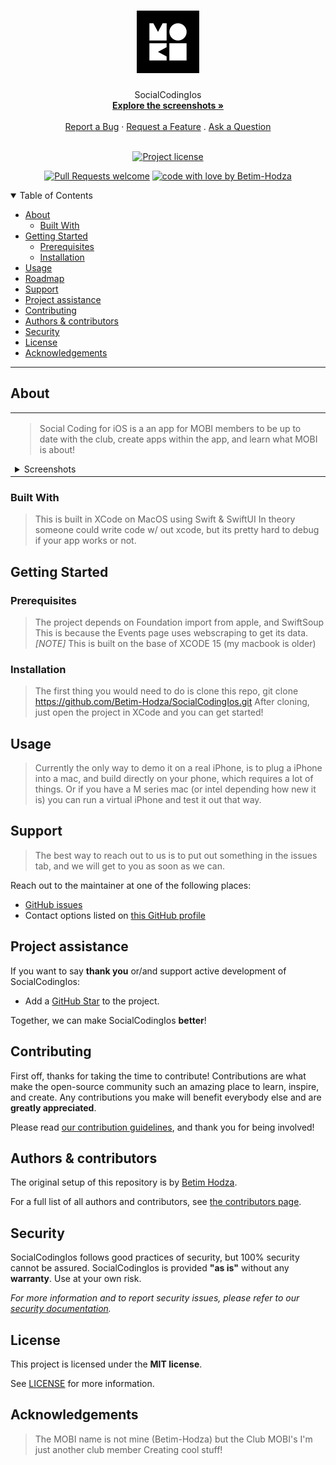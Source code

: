 <h1 align="center">
  <a href="https://github.com/Betim-Hodza/SocialCodingIos">
    <!-- Please provide path to your logo here -->
    <img src="docs/images/mobi_logo.png" alt="Logo" width="100" height="100">
  </a>
</h1>

<div align="center">
  SocialCodingIos
  <br />
  <a href="#about"><strong>Explore the screenshots »</strong></a>
  <br />
  <br />
  <a href="https://github.com/Betim-Hodza/SocialCodingIos/issues/new?assignees=&labels=bug&template=01_BUG_REPORT.md&title=bug%3A+">Report a Bug</a>
  ·
  <a href="https://github.com/Betim-Hodza/SocialCodingIos/issues/new?assignees=&labels=enhancement&template=02_FEATURE_REQUEST.md&title=feat%3A+">Request a Feature</a>
  .
  <a href="https://github.com/Betim-Hodza/SocialCodingIos/issues/new?assignees=&labels=question&template=04_SUPPORT_QUESTION.md&title=support%3A+">Ask a Question</a>
</div>

<div align="center">
<br />

[![Project license](https://img.shields.io/github/license/Betim-Hodza/SocialCodingIos.svg?style=flat-square)](LICENSE)

[![Pull Requests welcome](https://img.shields.io/badge/PRs-welcome-ff69b4.svg?style=flat-square)](https://github.com/Betim-Hodza/SocialCodingIos/issues?q=is%3Aissue+is%3Aopen+label%3A%22help+wanted%22)
[![code with love by Betim-Hodza](https://img.shields.io/badge/%3C%2F%3E%20with%20%E2%99%A5%20by-Betim-Hodza-ff1414.svg?style=flat-square)](https://github.com/Betim-Hodza)

</div>

<details open="open">
<summary>Table of Contents</summary>

- [About](#about)
  - [Built With](#built-with)
- [Getting Started](#getting-started)
  - [Prerequisites](#prerequisites)
  - [Installation](#installation)
- [Usage](#usage)
- [Roadmap](#roadmap)
- [Support](#support)
- [Project assistance](#project-assistance)
- [Contributing](#contributing)
- [Authors & contributors](#authors--contributors)
- [Security](#security)
- [License](#license)
- [Acknowledgements](#acknowledgements)

</details>

---

## About

<table><tr><td>

> Social Coding for iOS is a an app for MOBI members
> to be up to date with the club, create apps within the app,
> and learn what MOBI is about!

<details>
<summary>Screenshots</summary>
<br>

> **[?]**
> Please provide your screenshots here.

|                               Home Page                               |                               Login Page                               |
| :-------------------------------------------------------------------: | :--------------------------------------------------------------------: |
| <img src="docs/images/screenshot.png" title="Home Page" width="100%"> | <img src="docs/images/screenshot.png" title="Login Page" width="100%"> |

</details>

</td></tr></table>

### Built With

> This is built in XCode on MacOS using Swift & SwiftUI
> In theory someone could write code w/ out xcode, 
> but its pretty hard to debug if your app works or not.

## Getting Started

### Prerequisites

> The project depends on Foundation import from apple, and SwiftSoup
> This is because the Events page uses webscraping to get its data.
> *[NOTE]* This is built on the base of XCODE 15 (my macbook is older)

### Installation

> The first thing you would need to do is clone this repo, 
> git clone https://github.com/Betim-Hodza/SocialCodingIos.git
> After cloning, just open the project in XCode and you can get started!

## Usage

> Currently the only way to demo it on a real iPhone, is to plug a
> iPhone into a mac, and build directly on your phone, which requires a lot of things.
> Or if you have a M series mac (or intel depending how new it is) you can run a 
> virtual iPhone and test it out that way.

## Support

> The best way to reach out to us is to put out something in the issues tab,
> and we will get to you as soon as we can.

Reach out to the maintainer at one of the following places:

- [GitHub issues](https://github.com/Betim-Hodza/SocialCodingIos/issues/new?assignees=&labels=question&template=04_SUPPORT_QUESTION.md&title=support%3A+)
- Contact options listed on [this GitHub profile](https://github.com/Betim-Hodza)

## Project assistance

If you want to say **thank you** or/and support active development of SocialCodingIos:

- Add a [GitHub Star](https://github.com/Betim-Hodza/SocialCodingIos) to the project.

Together, we can make SocialCodingIos **better**!

## Contributing

First off, thanks for taking the time to contribute! Contributions are what make the open-source community such an amazing place to learn, inspire, and create. Any contributions you make will benefit everybody else and are **greatly appreciated**.


Please read [our contribution guidelines](docs/CONTRIBUTING.md), and thank you for being involved!

## Authors & contributors

The original setup of this repository is by [Betim Hodza](https://github.com/Betim-Hodza).

For a full list of all authors and contributors, see [the contributors page](https://github.com/Betim-Hodza/SocialCodingIos/contributors).

## Security

SocialCodingIos follows good practices of security, but 100% security cannot be assured.
SocialCodingIos is provided **"as is"** without any **warranty**. Use at your own risk.

_For more information and to report security issues, please refer to our [security documentation](docs/SECURITY.md)._

## License

This project is licensed under the **MIT license**.

See [LICENSE](LICENSE) for more information.

## Acknowledgements

> The MOBI name is not mine (Betim-Hodza) but the Club MOBI's I'm just another club member
> Creating cool stuff!

